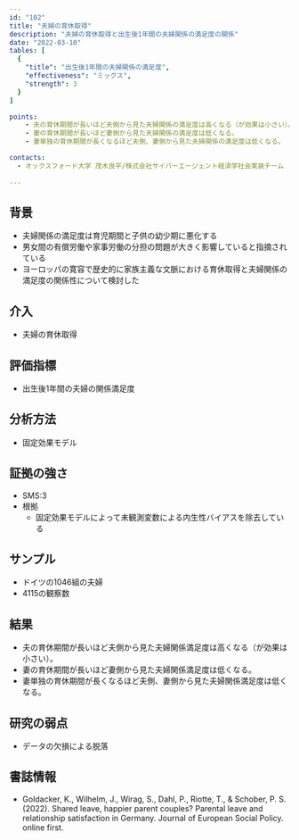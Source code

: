 ```yaml
---
id: "102"
title: "夫婦の育休取得"
description: "夫婦の育休取得と出生後1年間の夫婦関係の満足度の関係"
date: "2022-03-10"
tables: [
  {
    "title": "出生後1年間の夫婦関係の満足度",
    "effectiveness": "ミックス",
    "strength": 3
  }
]

points:
    - 夫の育休期間が長いほど夫側から見た夫婦関係の満足度は高くなる（が効果は小さい）。
    - 妻の育休期間が長いほど妻側から見た夫婦関係の満足度は低くなる。
    - 妻単独の育休期間が長くなるほど夫側、妻側から見た夫婦関係の満足度は低くなる。

contacts:
  - オックスフォード大学 茂木良平/株式会社サイバーエージェント経済学社会実装チーム
  
---
```


## 背景
- 夫婦関係の満足度は育児期間と子供の幼少期に悪化する
- 男女間の有償労働や家事労働の分担の問題が大きく影響していると指摘されている
- ヨーロッパの寛容で歴史的に家族主義な文脈における育休取得と夫婦関係の満足度の関係性について検討した

## 介入
- 夫婦の育休取得

## 評価指標
- 出生後1年間の夫婦の関係満足度

## 分析方法
- 固定効果モデル

## 証拠の強さ
- SMS:3
- 根拠 
    - 固定効果モデルによって未観測変数による内生性バイアスを除去している

## サンプル
- ドイツの1046組の夫婦
- 4115の観察数

## 結果
- 夫の育休期間が長いほど夫側から見た夫婦関係満足度は高くなる（が効果は小さい）。
- 妻の育休期間が長いほど妻側から見た夫婦関係満足度は低くなる。
- 妻単独の育休期間が長くなるほど夫側、妻側から見た夫婦関係満足度は低くなる。

## 研究の弱点
- データの欠損による脱落

## 書誌情報
- Goldacker, K., Wilhelm, J., Wirag, S., Dahl, P., Riotte, T., & Schober, P. S. (2022). Shared leave, happier parent couples? Parental leave and relationship satisfaction in Germany. Journal of European Social Policy. online first.